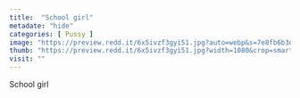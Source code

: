 ```yaml
---
title:  "School girl"
metadate: "hide"
categories: [ Pussy ]
image: "https://preview.redd.it/6x5ivzf3gyi51.jpg?auto=webp&s=7e8fb6b3d73613f24fff4dbcda30c748d71ec6fc"
thumb: "https://preview.redd.it/6x5ivzf3gyi51.jpg?width=1080&crop=smart&auto=webp&s=ace219b19c93d753ff26e89aa394512a18b66631"
visit: ""
---
```

School girl
